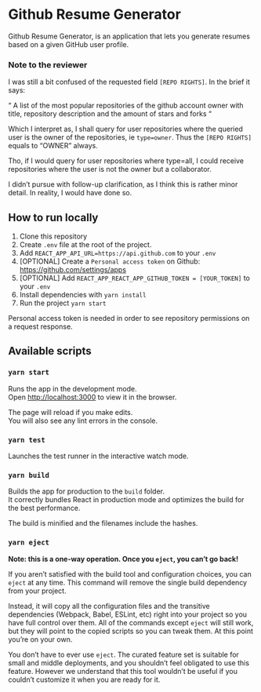 # Github Resume Generator

Github Resume Generator, is an application that lets you generate resumes based on a given GitHub user profile.

### Note to the reviewer
I was still a bit confused of the requested field `[REPO RIGHTS]`. In the brief it says:

“ A list of the most popular repositories of the github account owner with title, repository description and the amount of stars and forks “

Which I interpret as, I shall query for user repositories where the queried user is the owner of the repositories, ie `type=owner`. Thus the `[REPO RIGHTS]` equals to “OWNER” always. 

Tho, if I would query for user repositories where type=all, I could receive repositories where the user is not the owner but a collaborator.

I didn’t pursue with follow-up clarification, as I think this is rather minor detail. In reality, I would have done so.

## How to run locally

1. Clone this repository
2. Create `.env` file at the root of the project.
3. Add `REACT_APP_API_URL=https://api.github.com` to your `.env`
4. [OPTIONAL] Create a `Personal access token` on Github: https://github.com/settings/apps
5. [OPTIONAL] Add `REACT_APP_REACT_APP_GITHUB_TOKEN = [YOUR_TOKEN]` to your `.env`
6. Install dependencies with `yarn install`
7. Run the project `yarn start`

Personal access token is needed in order to see repository permissions on a request response.

## Available scripts

### `yarn start`

Runs the app in the development mode.<br />
Open [http://localhost:3000](http://localhost:3000) to view it in the browser.

The page will reload if you make edits.<br />
You will also see any lint errors in the console.

### `yarn test`

Launches the test runner in the interactive watch mode.<br />

### `yarn build`

Builds the app for production to the `build` folder.<br />
It correctly bundles React in production mode and optimizes the build for the best performance.

The build is minified and the filenames include the hashes.<br />

### `yarn eject`

**Note: this is a one-way operation. Once you `eject`, you can’t go back!**

If you aren’t satisfied with the build tool and configuration choices, you can `eject` at any time. This command will remove the single build dependency from your project.

Instead, it will copy all the configuration files and the transitive dependencies (Webpack, Babel, ESLint, etc) right into your project so you have full control over them. All of the commands except `eject` will still work, but they will point to the copied scripts so you can tweak them. At this point you’re on your own.

You don’t have to ever use `eject`. The curated feature set is suitable for small and middle deployments, and you shouldn’t feel obligated to use this feature. However we understand that this tool wouldn’t be useful if you couldn’t customize it when you are ready for it.
